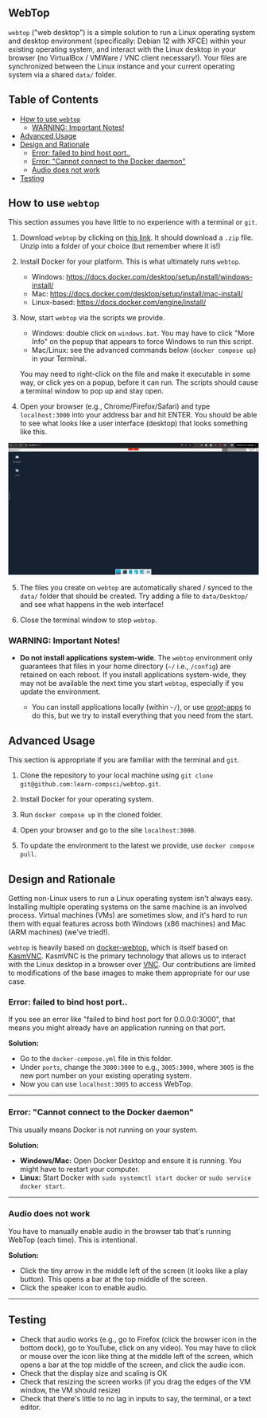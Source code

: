 <!-- omit in toc -->
## WebTop

`webtop` ("web desktop") is a simple solution to run a Linux operating system and desktop environment (specifically: Debian 12 with XFCE) within your existing operating system, and interact with the Linux desktop in your browser (no VirtualBox / VMWare / VNC client necessary!). Your files are synchronized between the Linux instance and your current operating system via a shared `data/` folder.

<!-- omit in toc -->
## Table of Contents 
- [How to use `webtop`](#how-to-use-webtop)
  - [WARNING: Important Notes!](#warning-important-notes)
- [Advanced Usage](#advanced-usage)
- [Design and Rationale](#design-and-rationale)
  - [Error: failed to bind host port..](#error-failed-to-bind-host-port)
  - [Error: "Cannot connect to the Docker daemon"](#error-cannot-connect-to-the-docker-daemon)
  - [Audio does not work](#audio-does-not-work)
- [Testing](#testing)


## How to use `webtop`

This section assumes you have little to no experience with a terminal or `git`. 

1. Download `webtop` by clicking on [this link](https://github.com/learn-compsci/webtop/archive/refs/heads/main.zip). It should download a `.zip` file. Unzip into a folder of your choice (but remember where it is!)

2. Install Docker for your platform. This is what ultimately runs `webtop`. 
      - Windows: https://docs.docker.com/desktop/setup/install/windows-install/
      - Mac: https://docs.docker.com/desktop/setup/install/mac-install/  
      - Linux-based: https://docs.docker.com/engine/install/

3. Now, start `webtop` via the scripts we provide.
      - Windows: double click on `windows.bat`. You may have to click "More Info" on the popup that appears to force Windows to run this script.
      - Mac/Linux: see the advanced commands below (`docker compose up`) in your Terminal.
  
      You may need to right-click on the file and make it executable in some way, or click yes on a popup, before it can run. The scripts should cause a terminal window to pop up and stay open.

4. Open your browser (e.g., Chrome/Firefox/Safari) and type `localhost:3000` into your address bar and hit ENTER. You should be able to see what looks like a user interface (desktop) that looks something like this.

![desktop](images/desktop.png)

5. The files you create on `webtop` are automatically shared / synced to the `data/` folder that should be created. Try adding a file to `data/Desktop/` and see what happens in the web interface!

6. Close the terminal window to stop `webtop`.

### WARNING: Important Notes!

- **Do not install applications system-wide**. The `webtop` environment only guarantees that files in your home directory (`~/` i.e., `/config`) are retained on each reboot. If you install applications system-wide, they may not be available the next time you start `webtop`, especially if you update the environment.

  - You can install applications locally (within `~/`), or use [proot-apps](https://github.com/linuxserver/proot-apps) to do this, but we try to install everything that you need from the start.

## Advanced Usage

This section is appropriate if you are familiar with the terminal and `git`.

1. Clone the repository to your local machine using `git clone git@github.com:learn-compsci/webtop.git`.

2. Install Docker for your operating system.

3. Run `docker compose up` in the cloned folder.

4. Open your browser and go to the site `localhost:3000`. 

5. To update the environment to the latest we provide, use `docker compose pull`.

## Design and Rationale

Getting non-Linux users to run a Linux operating system isn't always easy. Installing multiple operating systems on the same machine is an involved process. Virtual machines (VMs) are sometimes slow, and it's hard to run them with equal features across both Windows (x86 machines) and Mac (ARM machines) (we've tried!). 

`webtop` is heavily based on [docker-webtop](https://github.com/linuxserver/docker-webtop), which is itself based on [KasmVNC](https://github.com/linuxserver/docker-baseimage-kasmvnc). KasmVNC is the primary technology that allows us to interact with the Linux desktop in a browser over [VNC](https://en.wikipedia.org/wiki/VNC). Our contributions are limited to modifications of the base images to make them appropriate for our use case.


### Error: failed to bind host port..

If you see an error like "failed to bind host port for 0.0.0.0:3000", that means you might already have an application running on that port.

**Solution:**  
- Go to the `docker-compose.yml` file in this folder. 
- Under `ports`, change the `3000:3000` to e.g., `3005:3000`, where `3005` is the new port number on your existing operating system. 
- Now you can use `localhost:3005` to access WebTop.

---

### Error: "Cannot connect to the Docker daemon"

This usually means Docker is not running on your system.

**Solution:**  
- **Windows/Mac:** Open Docker Desktop and ensure it is running. You might have to restart your computer.
- **Linux:** Start Docker with `sudo systemctl start docker` or `sudo service docker start`.

---

### Audio does not work

You have to manually enable audio in the browser tab that's running WebTop (each time). This is intentional.

**Solution:**  
- Click the tiny arrow in the middle left of the screen (it looks like a play button). This opens a bar at the top middle of the screen. 
- Click the speaker icon to enable audio.
---



## Testing

- Check that audio works (e.g., go to Firefox (click the browser icon in the bottom dock), go to YouTube, click on any video). You may have to click or mouse over the icon like thing at the middle left of the screen, which opens a bar at the top middle of the screen, and click the audio icon.
- Check that the display size and scaling is OK
- Check that resizing the screen works (if you drag the edges of the VM window, the VM should resize)
- Check that there's little to no lag in inputs to say, the terminal, or a text editor.
